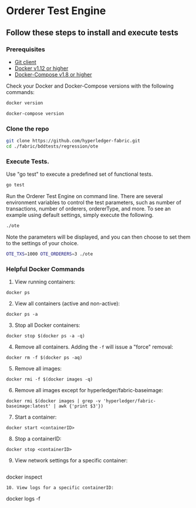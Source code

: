 # Orderer Test Engine

## Follow these steps to install and execute tests

### Prerequisites
- <a href="https://git-scm.com/downloads" target="_blank">Git client</a>
- <a href="https://www.docker.com/products/overview" target="_blank">Docker v1.12 or higher</a>
- [Docker-Compose v1.8 or higher](https://docs.docker.com/compose/overview/)

Check your Docker and Docker-Compose versions with the following commands:
```bash
docker version
```
```bash
docker-compose version
```

### Clone the repo
```bash
git clone https://github.com/hyperledger-fabric.git
cd ./fabric/bddtests/regression/ote
```

### Execute Tests.
Use "go test" to execute a predefined set of functional tests.
```bash
go test
```

Run the Orderer Test Engine on command line.
There are several environment variables to control the test parameters,
such as number of transactions, number of orderers, ordererType, and more.
To see an example using default settings, simply execute the following. 
```bash
./ote
```
Note the parameters will be displayed, and you can then choose to
set them to the settings of your choice.
```bash
OTE_TXS=1000 OTE_ORDERERS=3 ./ote
```

### Helpful Docker Commands

1. View running containers:

  ```
docker ps
```
2. View all containers (active and non-active):

  ```
docker ps -a
```
3. Stop all Docker containers:

  ```
docker stop $(docker ps -a -q)
```
4. Remove all containers.  Adding the `-f` will issue a "force" removal:

  ```
docker rm -f $(docker ps -aq)
```
5. Remove all images:

  ```
docker rmi -f $(docker images -q)
```
6. Remove all images except for hyperledger/fabric-baseimage:

  ```
docker rmi $(docker images | grep -v 'hyperledger/fabric-baseimage:latest' | awk {'print $3'})
```
7. Start a container:

  ```
docker start <containerID>
```
8. Stop a containerID:

  ```
docker stop <containerID>
```
9. View network settings for a specific container:

   ```
docker inspect <containerID>
```
10. View logs for a specific containerID:

  ```
docker logs -f <containerID>
```

